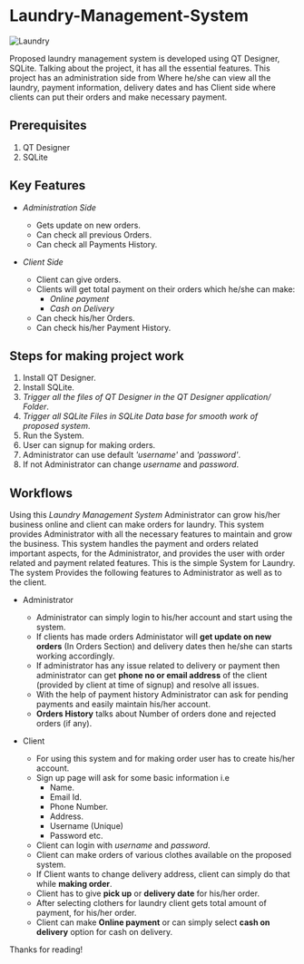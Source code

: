 # Laundry-Management-System



![Laundry](https://user-images.githubusercontent.com/69461207/89923813-c62a1e00-dc1e-11ea-927f-e3e1afe98589.png)



Proposed laundry management system is developed using QT Designer, SQLite.  Talking about the project, it has all the essential features. This project has an administration side from Where he/she can view all the laundry, payment information, delivery dates and has Client side where clients can put their orders and make necessary payment.


## Prerequisites

1. QT Designer
2. SQLite 


## Key Features

- *Administration Side*

  - Gets update on new orders.
  - Can check all previous Orders.
  - Can check all Payments History.

- *Client Side*

  - Client can give orders.
  - Clients will get total payment on their orders which he/she can make:
      - *Online payment*
      - *Cash on Delivery*
  - Can check his/her Orders.
  - Can check his/her Payment History.
  
## Steps for making project work
  
  1. Install QT Designer.
  2. Install SQLite.
  3. *Trigger all the files of QT Designer in the QT Designer application/ Folder*.
  4. *Trigger all SQLite Files in SQLite Data base for smooth work of proposed system*.
  5. Run the System.
  6. User can signup for making orders.
  7. Administrator can use default *'username'* and *'password'*.
  8. If not Administrator can change *username* and *password*.
  
       
## Workflows

  Using this *Laundry Management System* Administrator can grow his/her business online and client can make orders for laundry. This system provides Administrator with all the     necessary features to maintain and grow the business. This system handles the payment and orders related important aspects, for the Administrator, and provides the user with     order related and payment related features. This is the simple System for Laundry. The system Provides the following features to Administrator as well as to the client.


- Administrator
  
  - Administrator can simply login to his/her account and start using the system.
  - If clients has made orders Administator will **get update on new orders** (In Orders Section) and delivery dates then he/she can starts working accordingly.
  - If administrator has any issue related to delivery or payment then administrator can get **phone no or email address** of the client 
    (provided by client at time of signup) and resolve all issues.
  - With the help of payment history Administrator can ask for pending payments and easily maintain his/her account.
  - **Orders History** talks about Number of orders done and rejected orders (if any).

- Client

  - For using this system and for making order user has to create his/her account.
  - Sign up page will ask for some basic information i.e
      - Name.
      - Email Id.
      - Phone Number.
      - Address.
      - Username (Unique)
      - Password  etc.
  - Client can login with *username* and *password*.
  - Client can make orders of various clothes available on the proposed system.
  - If Client wants to change delivery address, client can simply do that while **making order**.
  - Client has to give **pick up** or **delivery date** for his/her order.
  - After selecting clothers for laundry client gets total amount of payment, for his/her order.
  - Client can make **Online payment** or can simply select **cash on delivery** option for cash on delivery.
  

Thanks for reading!
